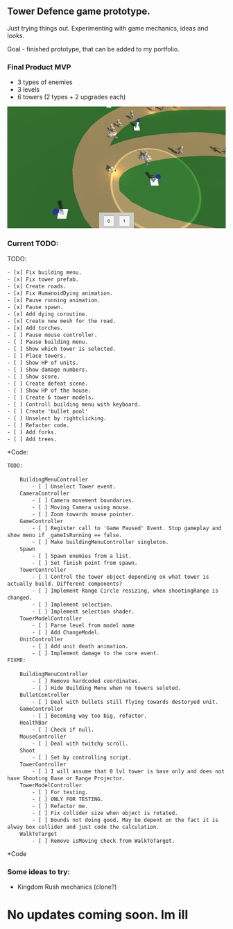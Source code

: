 ## Tower Defence game prototype.
 Just trying things out. Experimenting with game mechanics, ideas and looks.
 
 Goal - finished prototype, that can be added to my portfolio.

### Final Product MVP
- 3 types of enemies
- 3 levels
- 6 towers (2 types + 2 upgrades each)

![Alt text](/Screenshots/video.gif?raw=true "Gameplay")



### Current TODO:
TODO:

	- [x] Fix building menu.
	- [x] Fix tower prefab.
	- [x] Create roads.
	- [x] Fix HumanoidDying animation.
	- [x] Pause running animation.
	- [x] Pause spawn.
	- [x] Add dying coroutine.
	- [x] Create new mesh for the road.
	- [x] Add torches.
	- [ ] Pause mouse controller.
	- [ ] Pause building menu.
	- [ ] Show which tower is selected.
	- [ ] Place towers.
	- [ ] Show HP of units.
	- [ ] Show damage numbers.
	- [ ] Show score.
	- [ ] Create defeat scene.
	- [ ] Show HP of the house.
	- [ ] Create 6 tower models.
	- [ ] Controll building menu with keyboard.
	- [ ] Create 'bullet pool'
	- [ ] Unselect by rightclicking.
	- [ ] Refactor code.
	- [ ] Add forks.
	- [ ] Add trees.

*Code:

	TODO:

		BuildingMenuController
			- [ ] Unselect Tower event.
		CameraController
			- [ ] Camera movement boundaries.
			- [ ] Moving Camera using mouse.
			- [ ] Zoom towards mouse pointer.
		GameController
			- [ ] Register call to 'Game Paused' Event. Stop gameplay and show menu if _gameIsRunning == false.
			- [ ] Make buildingMenuController singleton.
		Spawn
			- [ ] Spawn enemies from a list.
			- [ ] Set finish point from spawn.
		TowerController
			- [ ] Control the tower object depending on what tower is actually build. Different components?
			- [ ] Implement Range Circle resizing, when shootingRange is changed.
			- [ ] Implement selection.
			- [ ] Implement selection shader.
		TowerModelController
			- [ ] Parse level from model name
			- [ ] Add ChangeModel.
		UnitController
			- [ ] Add unit death animation.
			- [ ] Implement damage to the core event.
	FIXME:

		BuildingMenuController
			- [ ] Remove hardcoded coordinates.
			- [ ] Hide Building Menu when no towers seleted.
		BulletController
			- [ ] Deal with bullets still flying towards destoryed unit.
		GameController
			- [ ] Becoming way too big, refactor.
		HealthBar
			- [ ] Check if null.
		MouseController
			- [ ] Deal with twitchy scroll.
		Shoot
			- [ ] Set by controlling script.
		TowerController
			- [ ] I will assume that 0 lvl tower is base only and does not have Shooting Base or Range Projector.
		TowerModelController
			- [ ] For testing.
			- [ ] ONLY FOR TESTING.
			- [ ] Refactor me.
			- [ ] Fix collider size when object is rotated.
			- [ ] Bounds not doing good. May be depent on the fact it is alway box collider and just code the calculation.
		WalkToTarget
			- [ ] Remove isMoving check from WalkToTarget.
*Code


### Some ideas to try:
- Kingdom Rush mechanics (clone?)

# No updates coming soon. Im ill
